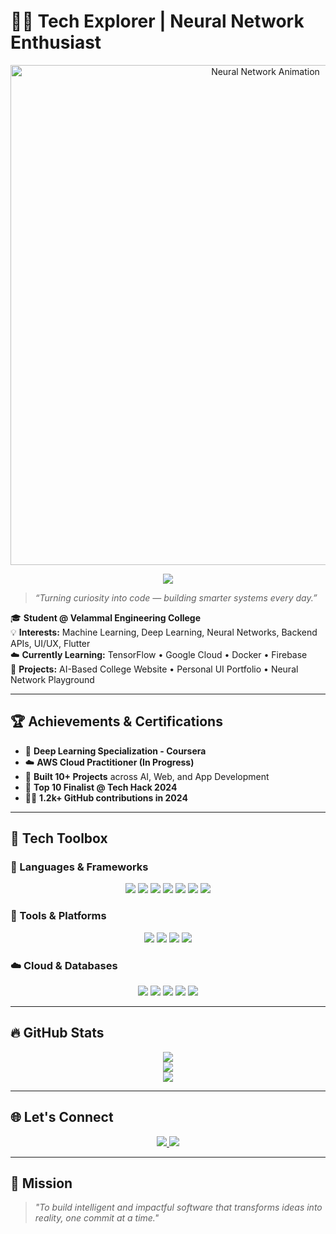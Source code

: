 # 👩‍💻 Tech Explorer | Neural Network Enthusiast  

<p align="center">
  <img src="https://media.giphy.com/media/qgQUggAC3Pfv687qPC/giphy.gif" width="800" alt="Neural Network Animation">
</p>

<p align="center">
  <img src="https://readme-typing-svg.herokuapp.com?font=Fira+Code&weight=600&size=28&pause=1000&color=FF6F61&center=true&vCenter=true&width=800&lines=Hi+there!+I'm+Priya+🚀;AI+%7C+ML+%7C+Backend+%7C+Cloud+Explorer;Crafting+Smart+Solutions+with+Code+🧠;Welcome+to+my+GitHub+Universe!+🌌" />
</p>

> _“Turning curiosity into code — building smarter systems every day.”_

🎓 **Student @ Velammal Engineering College**  
💡 **Interests:** Machine Learning, Deep Learning, Neural Networks, Backend APIs, UI/UX, Flutter  
☁️ **Currently Learning:** TensorFlow • Google Cloud • Docker • Firebase  
🚧 **Projects:** AI-Based College Website • Personal UI Portfolio • Neural Network Playground

---

## 🏆 Achievements & Certifications  

- 🧠 **Deep Learning Specialization - Coursera**
- ☁️ **AWS Cloud Practitioner (In Progress)**
- 🚀 **Built 10+ Projects** across AI, Web, and App Development  
- 🥇 **Top 10 Finalist @ Tech Hack 2024**  
- 👩‍💻 **1.2k+ GitHub contributions in 2024**  

---

## 🧠 Tech Toolbox  

### 🚀 Languages & Frameworks  
<p align="center">
  <img src="https://img.shields.io/badge/Python-3776AB?style=for-the-badge&logo=python&logoColor=white" />
  <img src="https://img.shields.io/badge/JavaScript-F7DF1E?style=for-the-badge&logo=javascript&logoColor=black" />
  <img src="https://img.shields.io/badge/Flutter-02569B?style=for-the-badge&logo=flutter&logoColor=white" />
  <img src="https://img.shields.io/badge/HTML5-E34F26?style=for-the-badge&logo=html5&logoColor=white" />
  <img src="https://img.shields.io/badge/CSS3-1572B6?style=for-the-badge&logo=css3&logoColor=white" />
  <img src="https://img.shields.io/badge/Node.js-339933?style=for-the-badge&logo=node.js&logoColor=white" />
  <img src="https://img.shields.io/badge/Flask-000000?style=for-the-badge&logo=flask&logoColor=white" />
</p>

### 🧰 Tools & Platforms  
<p align="center">
  <img src="https://img.shields.io/badge/Git-F05032?style=for-the-badge&logo=git&logoColor=white" />
  <img src="https://img.shields.io/badge/GitHub-181717?style=for-the-badge&logo=github&logoColor=white" />
  <img src="https://img.shields.io/badge/VS%20Code-007ACC?style=for-the-badge&logo=visual-studio-code&logoColor=white" />
  <img src="https://img.shields.io/badge/Figma-F24E1E?style=for-the-badge&logo=figma&logoColor=white" />
</p>

### ☁️ Cloud & Databases  
<p align="center">
  <img src="https://img.shields.io/badge/Firebase-FFCA28?style=for-the-badge&logo=firebase&logoColor=black" />
  <img src="https://img.shields.io/badge/AWS-232F3E?style=for-the-badge&logo=amazonaws&logoColor=white" />
  <img src="https://img.shields.io/badge/MongoDB-4EA94B?style=for-the-badge&logo=mongodb&logoColor=white" />
  <img src="https://img.shields.io/badge/MySQL-00758F?style=for-the-badge&logo=mysql&logoColor=white" />
  <img src="https://img.shields.io/badge/Docker-2496ED?style=for-the-badge&logo=docker&logoColor=white" />
</p>

---

## 🔥 GitHub Stats  

<p align="center">
  <img src="https://github-readme-streak-stats.herokuapp.com/?user=Priyaravi11&theme=tokyonight&hide_border=true" />
  <br />
  <img src="https://github-readme-stats.vercel.app/api?username=Priyaravi11&show_icons=true&theme=radical&hide_border=true" />
  <br />
  <img src="https://github-readme-stats.vercel.app/api/top-langs/?username=Priyaravi11&layout=compact&theme=tokyonight&hide_border=true" />
</p>

---

## 🌐 Let's Connect

<p align="center">
  <a href="https://www.linkedin.com/in/priya-dharshini-r-358465291" target="_blank">
    <img src="https://img.shields.io/badge/LinkedIn-0A66C2?style=for-the-badge&logo=linkedin&logoColor=white" />
  </a>
  <a href="https://www.instagram.com/_priyaa__.r/" target="_blank">
    <img src="https://img.shields.io/badge/Instagram-E4405F?style=for-the-badge&logo=instagram&logoColor=white" />
  </a>
</p>

---

## 🎯 Mission  
> _"To build intelligent and impactful software that transforms ideas into reality, one commit at a time."_  

<!-- Inspired by a mind that loves learning, building, and growing. -->
